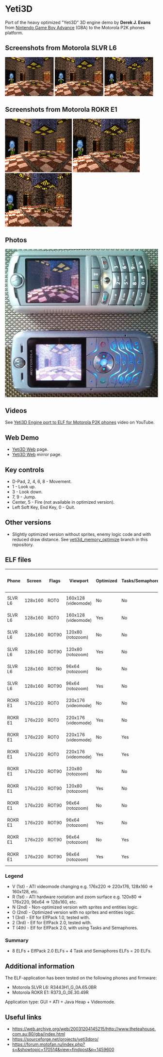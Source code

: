 Yeti3D
======

Port of the heavy optimized "Yeti3D" 3D engine demo by **Derek J. Evans** from [Nintendo Game Boy Advance](https://en.wikipedia.org/wiki/Game_Boy_Advance) (GBA) to the Motorola P2K phones platform.

## Screenshots from Motorola SLVR L6

![Screenshot of Yeti3D from Motorola L6 1](../images/Screenshot_Yeti3D_L6_1.png) ![Screenshot of Yeti3D from Motorola L6 2](../images/Screenshot_Yeti3D_L6_2.png) ![Screenshot of Yeti3D from Motorola L6 3](../images/Screenshot_Yeti3D_L6_3.png)

## Screenshots from Motorola ROKR E1

![Screenshot of Yeti3D from Motorola E1 1](../images/Screenshot_Yeti3D_E1_1.png) ![Screenshot of Yeti3D from Motorola E1 2](../images/Screenshot_Yeti3D_E1_2.png) ![Screenshot of Yeti3D from Motorola E1 3](../images/Screenshot_Yeti3D_E1_3.png)

## Photos

![Photo of Yeti3D on Motorola L6 and Motorola E1](../images/Photo_Yeti3D_L6_E1_1.jpg)

## Videos

See [Yeti3D Engine port to ELF for Motorola P2K phones](https://www.youtube.com/watch?v=HqgMxK00QFg) video on YouTube.

## Web Demo

* [Yeti3D Web](https://lab.exlmoto.ru/y3d/) page.
* [Yeti3D Web](https://exlmotodev.github.io/y3d/) mirror page.

## Key controls

* D-Pad, 2, 4, 6, 8 - Movement.
* 1 - Look up.
* 3 - Look down.
* 7, 9 - Jump.
* Center, 5 - Fire (not available in optimized version).
* Left Soft Key, End Key, 0 - Quit.

## Other versions

* Slightly optimized version without sprites, enemy logic code and with reduced draw distance. See [yeti3d_memory_optimize](https://github.com/EXL/P2kElfs/tree/yeti3d_memory_optimize) branch in this repository.

## ELF files

| Phone   | Screen  | Flags | Viewport            | Optimized | Tasks/Semaphores | Fixed FPS  | FPS (avg, min-max) | ELF filename         |
| ---     | ---     | ---   | ---                 | ---       | ---              | ---        | ---                | ---                  |
| SLVR L6 | 128x160 | ROT0  | 160x128 (videomode) | No        | No               | 30.0       | 5.58, 5.4-5.7      | Y3D_VN1_128x160.elf  |
| SLVR L6 | 128x160 | ROT0  | 160x128 (videomode) | Yes       | No               | 30.0       | 5.64, 5.5-5.7      | Y3D_VO1_128x160.elf  |
| SLVR L6 | 128x160 | ROT90 | 120x80 (rotozoom)   | No        | No               | 30.0       | 8.20, 7.8-8.5      | Y3D_RN1_120x80.elf   |
| SLVR L6 | 128x160 | ROT90 | 120x80 (rotozoom)   | Yes       | No               | 30.0       | 8.23, 7.8-8.6      | Y3D_RO1_120x80.elf   |
| SLVR L6 | 128x160 | ROT90 | 96x64 (rotozoom)    | No        | No               | 30.0       | 10.15, 9.9-10.4    | Y3D_RN1_96x64.elf    |
| SLVR L6 | 128x160 | ROT90 | 96x64 (rotozoom)    | Yes       | No               | 30.0       | 10.18, 9.3-10.5    | Y3D_RO1_96x64.elf    |
| ROKR E1 | 176x220 | ROT0  | 220x176 (videomode) | No        | No               | 30.0       | 3.74, 3.4-4.0      | Y3D_VN1_176x220.elf  |
| ROKR E1 | 176x220 | ROT0  | 220x176 (videomode) | Yes       | No               | 30.0       | 3.91  3.7-4.0      | Y3D_VO1_176x220.elf  |
| ROKR E1 | 176x220 | ROT0  | 220x176 (videomode) | No        | Yes              | 1000.0     | 2.83, 3.0-2.7      | Y3D_VN2T_176x220.elf |
| ROKR E1 | 176x220 | ROT0  | 220x176 (videomode) | Yes       | Yes              | 1000.0     | 2.83, 3.0-2.8      | Y3D_VO2T_176x220.elf |
| ROKR E1 | 176x220 | ROT90 | 120x80 (rotozoom)   | No        | No               | 30.0       | 8.40, 7.4-8.6      | Y3D_RN1_120x80.elf   |
| ROKR E1 | 176x220 | ROT90 | 120x80 (rotozoom)   | Yes       | No               | 30.0       | 8.40, 7.0-8.6      | Y3D_RO1_120x80.elf   |
| ROKR E1 | 176x220 | ROT90 | 96x64 (rotozoom)    | No        | No               | 30.0       | 9.90, 8.5-10.1     | Y3D_RN1_96x64.elf    |
| ROKR E1 | 176x220 | ROT90 | 96x64 (rotozoom)    | Yes       | No               | 30.0       | 11.15, 8.6-12.0    | Y3D_RO1_96x64.elf    |
| ROKR E1 | 176x220 | ROT90 | 96x64 (rotozoom)    | No        | Yes              | 1000.0     | 8.04, 7.5-8.6      | Y3D_RN2T_96x64.elf   |
| ROKR E1 | 176x220 | ROT90 | 96x64 (rotozoom)    | Yes       | Yes              | 1000.0     | 8.12, 7.5-8.6      | Y3D_RO2T_96x64.elf   |

### Legend

* V (1st) - ATI videomode changing e.g. 176x220 => 220x176, 128x160 => 160x128, etc.
* R (1st) - ATI hardware rootation and zoom surface e.g. 120x80 => 176x220, 96x64 => 128x160, etc.
* N (2nd) - Non-optimized version with sprites and entities logic.
* O (2nd) - Optimized version with no sprites and entities logic.
* 1 (3rd) - Elf for ElfPack 1.0, tested with.
* 2 (3rd) - Elf for ElfPack 2.0, tested with.
* T (4th) - Elf for ElfPack 2.0, with using Tasks and Semaphores.

### Summary

* 8 ELFs + ElfPack 2.0 ELFs + 4 Task and Semaphores ELFs = 20 ELFs.

## Additional information

The ELF-application has been tested on the following phones and firmware:

* Motorola SLVR L6: R3443H1_G_0A.65.0BR
* Motorola ROKR E1: R373_G_0E.30.49R

Application type: GUI + ATI + Java Heap + Videomode.

## Useful links

* https://web.archive.org/web/20031204145215/http://www.theteahouse.com.au:80/gba/index.html
* https://sourceforge.net/projects/yeti3dpro/
* https://forum.motofan.ru/index.php?s=&showtopic=170514&view=findpost&p=1459600
